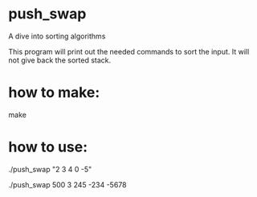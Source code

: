 # push_swap
A dive into sorting algorithms

This program will print out the needed commands to sort the input. It will not give back the sorted stack.

# how to make:
make

# how to use:
./push_swap "2 3 4 0 -5"

./push_swap 500 3 245 -234 -5678
